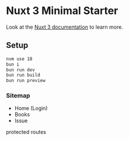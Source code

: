 # Nuxt 3 Minimal Starter

Look at the [Nuxt 3 documentation](https://nuxt.com/docs/getting-started/introduction) to learn more.

## Setup

```sh
nvm use 18
bun i
bun run dev
bun run build
bun run preview
```

### Sitemap
- Home (Login)
- Books 
- Issue

protected routes

